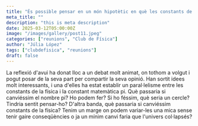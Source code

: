 ```yaml
---
title: "És possible pensar en un món hipotètic en què les constants de la física són diferents a les que coneixem? Quines serien les conseqüències?"
meta_title: ""
description: "this is meta description"
date: 2025-03-12T05:00:00Z
image: "/images/gallery/post11.jpeg"
categories: ["reunions", "Club de Física"]
author: "Júlia López"
tags: ["clubdefisica", "reunions"]
draft: false
---
```

La reflexió d'avui ha donat lloc a un debat molt animat, on tothom a volgut i pogut posar de la seva part per compartir la seva opinió. Han sortit idees molt interessants, i una d'elles ha estat establir un paral·lelisme entre les constants de la física i la constant matemàtica pi. Què passaria si canviéssim el nombre pi? Ho podem fer? Si ho féssim, què seria un cercle? Tindria sentit pensar-ho? D'altra banda, què passaria si canviéssim constants de la física? Tenim un marge on podem variar-les una mica sense tenir gaire conseqüències o ja un mínim canvi faria que l'univers col·lapsés? 


